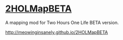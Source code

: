 # [2HOLMapBETA](http://meowinginsanely.github.io/2HOLMapBETA)
A mapping mod for Two Hours One Life BETA version.

http://meowinginsanely.github.io/2HOLMapBETA
